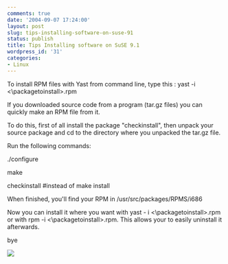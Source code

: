```yaml
---
comments: true
date: '2004-09-07 17:24:00'
layout: post
slug: tips-installing-software-on-suse-91
status: publish
title: Tips Installing software on SuSE 9.1
wordpress_id: '31'
categories:
- Linux
---
```


To install RPM files with Yast from command line, type this : yast -i <\packagetoinstall\>.rpm
  

  
If you downloaded source code from a program (tar.gz files) you can quickly make an RPM file from it.
  
To do this, first of all install the package "checkinstall", then unpack your source package and cd to the directory where you unpacked the tar.gz file.
  
Run the following commands:
  

  
./configure
  
make
  
checkinstall #instead of make install
  

  
When finished, you'll find your RPM in /usr/src/packages/RPMS/i686
  

  
Now you can install it where you want with yast - i <\packagetoinstall\>.rpm or with rpm -i <\packagetoinstall\>.rpm. This allows your to easily uninstall it afterwards.
  

  
bye

[![](http://www.feedburner.com/fb/images/pub/flchklt.gif)](http://feeds.feedburner.com/zekussuse)
